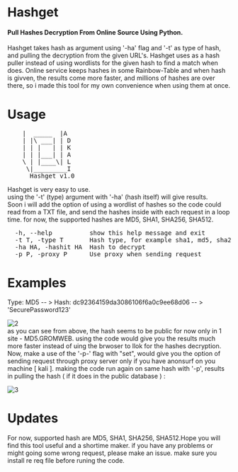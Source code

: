 # Hashget

<h4>Pull Hashes Decryption From Online Source Using Python.</h4>Hashget takes hash as argument using '-ha' flag and '-t' as type of hash, and pulling the decryption from the given URL's. Hashget uses as a hash puller instead of using wordlists for the given hash to find a match when does. Online service keeps hashes in some Rainbow-Table and when hash is givven, the results come more faster, and millions of hashes are over there, so i made this tool for my own convenience when using them at once.

# Usage
<pre>
    |  _____  |A
    | |\ ___| | D
    | | |   | | K
    | | |___| | A
    \ | |____\| L
     \|_________I 
      Hashget v1.0
</pre>

Hashget is very easy to use.<br>using the '-t' (type) argument with '-ha' (hash itself) will give results.<br>Soon i will add the option of using a wordlist of hashes so the code could read from a TXT file, and send the hashes inside with each request in a loop time. for now, the supported hashes are MD5, SHA1, SHA256, SHA512. 

<pre>
  -h, --help          show this help message and exit
  -t T, -type T       Hash type, for example sha1, md5, sha256, etc.
  -ha HA, -hashit HA  Hash to decrypt
  -p P, -proxy P      Use proxy when sending request
</pre>

# Examples
Type: MD5 -- > Hash: dc92364159da3086106f6a0c9ee68d06 -- > 'SecurePassword123'

![2](https://user-images.githubusercontent.com/90532971/198870035-49749cc6-07fd-45b0-840d-2b08573d3542.png)<br>
as you can see from above, the hash seems to be public for now only in 1 site - MD5.GROMWEB. using the code would give you the results much more faster instead of uing the brwoser to llok for the hashes decryption. Now, make a use of the '-p-' flag with "set", would give you the option of sending request through proxy server only if you have anonsurf on you machine [ kali ]. making the code run again on same hash with '-p', results in pulling the hash ( if it does in the public database ) :<br>

![3](https://user-images.githubusercontent.com/90532971/198870319-31e1444a-5bd6-4860-a552-948df0469595.png)

# Updates
For now, supported hash are MD5, SHA1, SHA256, SHA512.Hope you will find this tool useful and a shortime maker. if you have any problems or might going some wrong request, please make an issue. make sure you install re req file before runing the code.
